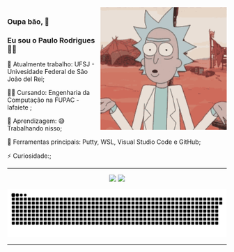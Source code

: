 
<img src = ".github/images/rick.gif" width = "290em" align = "right">

### Oupa bão, 🖖
### Eu sou o Paulo Rodrigues 👨‍💻

<div>

🔭 Atualmente trabalho: UFSJ - Univesidade Federal de São João del Rei;

👨‍🎓 Cursando: Engenharia da Computação na FUPAC - lafaiete ;

🌱 Aprendizagem: 😅 Trabalhando nisso;

🎒 Ferramentas principais: Putty, WSL, Visual Studio Code e GitHub;

⚡ Curiosidade:;

</div>

---

<div align = "center">

<img src="https://github-readme-stats.vercel.app/api?username=paulorodrigues07&count_private=true&show_icons=true&theme=dark" height= 150em  />
<img src="https://github-readme-stats.vercel.app/api/top-langs/?username=paulorodrigues07&langs_count=8&theme=dark" height= 150em />


![Snake animation](https://github.com/paulorodrigues07/paulorodrigues07/blob/output/github-contribution-grid-snake.svg)

</div>

  
---
